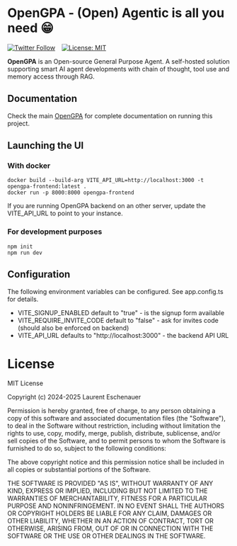 # OpenGPA - (Open) Agentic is all you need 😁

[![Twitter Follow](https://img.shields.io/twitter/follow/opengpa?style=social)](https://twitter.com/opengpa) &ensp;
[![License: MIT](https://img.shields.io/badge/License-MIT-yellow.svg)](https://opensource.org/licenses/MIT)

**OpenGPA** is an Open-source General Purpose Agent. A self-hosted solution supporting smart AI agent developments
with chain of thought, tool use and memory access through RAG.

## Documentation

Check the main [OpenGPA](https://github.com/eschnou/opengpa) for complete documentation on running this project.

## Launching the UI

### With docker

```
docker build --build-arg VITE_API_URL=http://localhost:3000 -t opengpa-frontend:latest .
docker run -p 8000:8000 opengpa-frontend
```

If you are running OpenGPA backend on an other server, update the VITE_API_URL to point to your instance.

### For development purposes

```
npm init
npm run dev
```

## Configuration

The following environment variables can be configured. See app.config.ts for details.

- VITE_SIGNUP_ENABLED default to "true" - is the signup form available
- VITE_REQUIRE_INVITE_CODE default to "false" - ask for invites code (should also be enforced on backend)
- VITE_API_URL defaults to "http://localhost:3000" - the backend API URL

# License

MIT License

Copyright (c) 2024-2025 Laurent Eschenauer

Permission is hereby granted, free of charge, to any person obtaining a copy
of this software and associated documentation files (the "Software"), to deal
in the Software without restriction, including without limitation the rights
to use, copy, modify, merge, publish, distribute, sublicense, and/or sell
copies of the Software, and to permit persons to whom the Software is
furnished to do so, subject to the following conditions:

The above copyright notice and this permission notice shall be included in all
copies or substantial portions of the Software.

THE SOFTWARE IS PROVIDED "AS IS", WITHOUT WARRANTY OF ANY KIND, EXPRESS OR
IMPLIED, INCLUDING BUT NOT LIMITED TO THE WARRANTIES OF MERCHANTABILITY,
FITNESS FOR A PARTICULAR PURPOSE AND NONINFRINGEMENT. IN NO EVENT SHALL THE
AUTHORS OR COPYRIGHT HOLDERS BE LIABLE FOR ANY CLAIM, DAMAGES OR OTHER
LIABILITY, WHETHER IN AN ACTION OF CONTRACT, TORT OR OTHERWISE, ARISING FROM,
OUT OF OR IN CONNECTION WITH THE SOFTWARE OR THE USE OR OTHER DEALINGS IN THE
SOFTWARE.
